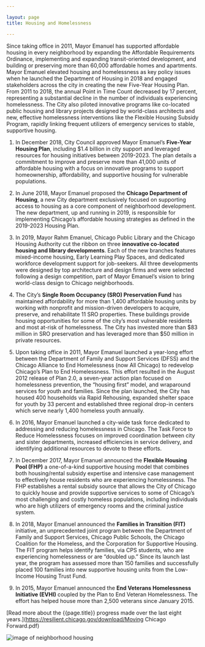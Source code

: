 ```yaml
---

layout: page
title: Housing and Homelessness 

---
```


Since taking office in 2011, Mayor Emanuel has supported affordable housing in every neighborhood by expanding the Affordable Requirements Ordinance, implementing and expanding transit-oriented development, and building or preserving more than 60,000 affordable homes and apartments. Mayor Emanuel elevated housing and homelessness as key policy issues when he launched the Department of Housing in 2018 and engaged stakeholders across the city in creating the new Five-Year Housing Plan. From 2011 to 2018, the annual Point in Time Count decreased by 17 percent, representing a substantial decline in the number of individuals experiencing homelessness. The City also piloted innovative programs like co-located public housing and library projects designed by world-class architects and new, effective homelessness interventions like the Flexible Housing Subsidy Program, rapidly linking frequent utilizers of emergency services to stable, supportive housing. 

1. In December 2018, City Council approved Mayor Emanuel’s **Five-Year Housing Plan**, including $1.4 billion in city support and leveraged resources for housing initiatives between 2019-2023. The plan details a commitment to improve and preserve more than 41,000 units of affordable housing with a focus on innovative programs to support homeownership, affordability, and supportive housing for vulnerable populations.

1. In June 2018, Mayor Emanuel proposed the **Chicago Department of Housing**, a new City department exclusively focused on supporting access to housing as a core component of neighborhood development. The new department, up and running in 2019, is responsible for implementing Chicago’s affordable housing strategies as defined in the 2019-2023 Housing Plan. 

1. In 2019, Mayor Rahm Emanuel, Chicago Public Library and the Chicago Housing Authority cut the ribbon on three **innovative co-located housing and library developments**. Each of the new branches features mixed-income housing, Early Learning Play Spaces, and dedicated workforce development support for job-seekers. All three developments were designed by top architecture and design firms and were selected following a design competition, part of Mayor Emanuel’s vision to bring world-class design to Chicago neighborhoods.

1. The City’s **Single Room Occupancy (SRO) Preservation Fund** has maintained affordability for more than 1,400 affordable housing units by working with nonprofit and mission-driven developers to acquire, preserve, and rehabilitate 11 SRO properties. These buildings provide housing opportunities for some of the city’s most vulnerable residents and most at-risk of homelessness. The City has invested more than $83 million in SRO preservation and has leveraged more than $50 million in private resources. 

1. Upon taking office in 2011, Mayor Emanuel launched a year-long effort between the Department of Family and Support Services (DFSS) and the Chicago Alliance to End Homelessness (now All Chicago) to redevelop Chicago’s Plan to End Homelessness. This effort resulted in the August 2012 release of Plan 2.0, a seven-year action plan focused on homelessness prevention, the “housing first” model, and wraparound services for youth and families. Since the plan launched, the City has housed 400 households via Rapid Rehousing, expanded shelter space for youth by 33 percent and established three regional drop-in centers which serve nearly 1,400 homeless youth annually.

1. In 2016, Mayor Emanuel launched a city-wide task force dedicated to addressing and reducing homelessness in Chicago. The Task Force to Reduce Homelessness focuses on improved coordination between city and sister departments, increased efficiencies in service delivery, and identifying additional resources to devote to these efforts.

1. In December 2017, Mayor Emanuel announced the **Flexible Housing Pool (FHP)** a one-of-a-kind supportive housing model that combines both housing/rental subsidy expertise and intensive case management to effectively house residents who are experiencing homelessness. The FHP establishes a rental subsidy source that allows the City of Chicago to quickly house and provide supportive services to some of Chicago’s most challenging and costly homeless populations, including individuals who are high utilizers of emergency rooms and the criminal justice system.

1. In 2018, Mayor Emanuel announced the **Families in Transition (FIT)** initiative, an unprecedented joint program between the Department of Family and Support Services, Chicago Public Schools, the Chicago Coalition for the Homeless, and the Corporation for Supportive Housing. The FIT program helps identify families, via CPS students, who are experiencing homelessness or are “doubled up.” Since its launch last year, the program has assessed more than 150 families and successfully placed 100 families into new supportive housing units from the Low-Income Housing Trust Fund.

1. In 2015, Mayor Emanuel announced the **End Veterans Homelessness Initiative (EVHI)** coupled by the Plan to End Veteran Homelessness. The effort has helped house more than 2,500 veterans since January 2015.

[Read more about the {{page.title}} progress made over the last eight years.](https://resilient.chicago.gov/download/Moving Chicago Forward.pdf)

![image of neighborhood housing](/assets/img/EAST_SIDE.jpg) 
